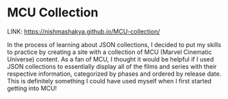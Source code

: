 # MCU Collection

LINK: https://nishmashakya.github.io/MCU-collection/

In the process of learning about JSON collections, I decided to put my skills to practice by creating a site with a collection of MCU (Marvel Cinematic Universe) content. As a fan of MCU, I thought it would be helpful if I used JSON collections to essentially display all of the films and series with their respective information, categorized by phases and ordered by release date. This is definitely something I could have used myself when I first started getting into MCU!
